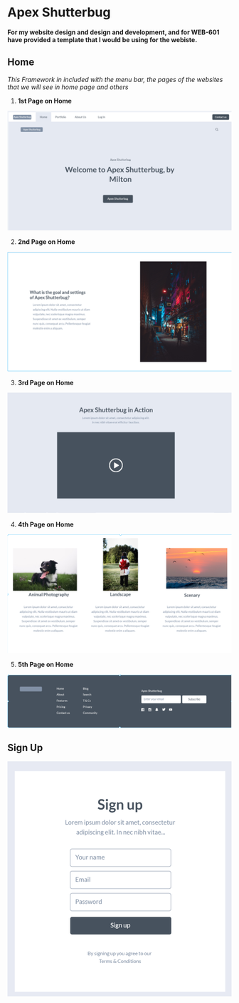 # Apex Shutterbug #

**For my website design and design and development, and for WEB-601  have provided a template that I would be using for the webiste.**

## Home ##

*This Framework in included with the menu bar, the pages of the websites that we will see in home page and others*

1. **1st Page on Home**

![Framework - 1.1](Framework.1st.Screen.PNG)

2. **2nd Page on Home**

![Framework - 1.2](Framework.2nd.Screen.PNG)

3. **3rd Page on Home**

![Framework - 1.1](Framework.3rd.Screen.PNG)

4. **4th Page on Home**

![Framework - 1.1](Framework.4th.Screen.PNG)

5. **5th Page on Home**

![Framework - 1.1](Framework.Footer.PNG)


## Sign Up ##

![Framework - 2.1](Framework.Signup.PNG)


